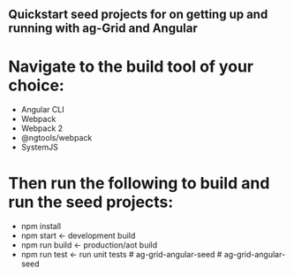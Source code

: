 ## Quickstart seed projects for on getting up and running with ag-Grid and Angular

# Navigate to the build tool of your choice: 
* Angular CLI
* Webpack
* Webpack 2
* @ngtools/webpack
* SystemJS

# Then run the following to build and run the seed projects:

* npm install
* npm start         <- development build
* npm run build     <- production/aot build
* npm run test      <- run unit tests
#   a g - g r i d - a n g u l a r - s e e d  
 #   a g - g r i d - a n g u l a r - s e e d  
 